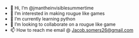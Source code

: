- 👋 Hi, I’m @jmantheinvisiblesummertime
- 👀 I’m interested in making rougue like games
- 🌱 I’m currently learning python
- 💞️ I’m looking to collaborate on a rougue like game
- 📫 How to reach me email @ Jacob.somers26@gmail.com

<!---
jmantheinvisiblesummertime/jmantheinvisiblesummertime is a ✨ special ✨ repository because its `README.md` (this file) appears on your GitHub profile.
You can click the Preview link to take a look at your changes.
--->

